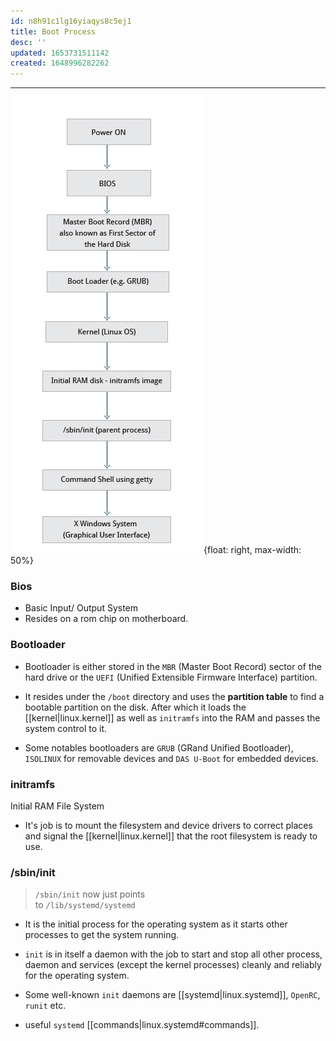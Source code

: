 ```yaml
---
id: n8h91c1lg16yiaqys8c5ej1
title: Boot Process
desc: ''
updated: 1653731511142
created: 1648996282262
---
```

---

![Boot Process](assets/images/boot-process-flowchart.jpg){float: right, max-width: 50%}

### Bios

- Basic Input/ Output System
- Resides on a rom chip on motherboard.

### Bootloader

- Bootloader is either stored in the `MBR` (Master Boot Record) sector of the hard drive or the `UEFI` (Unified Extensible Firmware Interface) partition.

- It resides under the `/boot` directory and uses the **partition table** to find a bootable partition on the disk. After which it loads the [[kernel|linux.kernel]] as well as `initramfs` into the RAM and passes the system control to it.

- Some notables bootloaders are `GRUB` (GRand Unified Bootloader), `ISOLINUX` for removable devices and `DAS U-Boot` for embedded devices.

### initramfs

Initial RAM File System

- It's job is to mount the filesystem and device drivers to correct places and signal the [[kernel|linux.kernel]] that the root filesystem is ready to use.

### /sbin/init

> `/sbin/init` now just points  
> to `/lib/systemd/systemd`

- It is the initial process for the operating system as it starts other processes to get the system running.

- `init` is in itself a daemon with the job to start and stop all other process, daemon and services (except the kernel processes) cleanly and reliably for the operating system.

- Some well-known `init` daemons are [[systemd|linux.systemd]], `OpenRC`, `runit` etc.

- useful `systemd` [[commands|linux.systemd#commands]].
